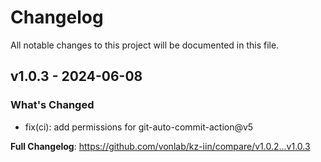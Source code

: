 # Changelog

All notable changes to this project will be documented in this file.

## v1.0.3 - 2024-06-08

### What's Changed

- fix(ci): add permissions for git-auto-commit-action@v5

**Full Changelog**: https://github.com/vonlab/kz-iin/compare/v1.0.2...v1.0.3
